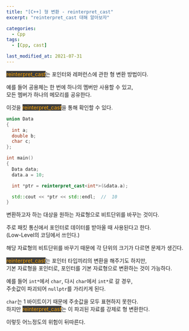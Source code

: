 ```yaml
---
title: "[C++] 형 변환 - reinterpret_cast"
excerpt: "reinterpret_cast 대해 알아보자"

categories:
  - Cpp
tags:
  - [Cpp, cast]

last_modified_at: 2021-07-31
---
```


<mark style="background-color: #3e3e3e; color: orange;">reinterpret_cast</mark>는 포인터와 레퍼런스에 관한 형 변환 방법이다.

예를 들어 공용체는 한 번에 하나의 멤버만 사용할 수 있고,   
모든 멤버가 하나의 메모리를 공유한다.

이것을 <mark style="background-color: #3e3e3e; color: orange;">reinterpret_cast</mark>을 통해 확인할 수 있다.

```cpp
union Data
{
  int a;
  double b;
  char c;
};

int main()
{
  Data data;
  data.a = 10;

  int *ptr = reinterpret_cast<int*>(&data.a);

  std::cout << *ptr << std::endl;  //  10
}
```

변환하고자 하는 대상을 원하는 자료형으로 비트단위를 바꾸는 것이다.   

주로 패킷 통신에서 포인터로 데이터를 받아올 때 사용된다고 한다.   
(Low-Level의 코딩에서 쓰인다.)

해당 자료형의 비트단위를 바꾸기 때문에 각 단위의 크기가 다르면 문제가 생긴다.

<mark style="background-color: #3e3e3e; color: orange;">reinterpret_cast</mark>는 포인터 타입끼리의 변환을 해주기도 하지만,   
기본 자료형을 포인터로, 포인터를 기본 자료형으로 변환하는 것이 가능하다.   

예를 들어 `int*`에서 `char`, 다시 `char`에서 `int*`로 갈 경우,   
주솟값이 파괴되어 `nullptr`를 가리키게 된다.

`char`는 1 바이트이기 때문에 주솟값을 모두 표현하지 못한다.   
하지만 <mark style="background-color: #3e3e3e; color: orange;">reinterpret_cast</mark>는 이 파괴된 자료를 강제로 형 변환한다.

이렇듯 어느정도의 위험이 뒤따른다.